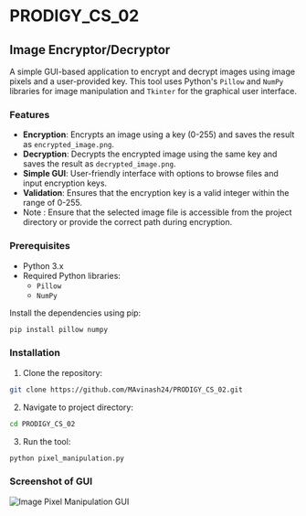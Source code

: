 # PRODIGY_CS_02

## Image Encryptor/Decryptor

A simple GUI-based application to encrypt and decrypt images using  image pixels and a user-provided key. This tool uses Python's `Pillow` and `NumPy` libraries for image manipulation and `Tkinter` for the graphical user interface.

### Features

- **Encryption**: Encrypts an image using a key (0-255) and saves the result as `encrypted_image.png`.
- **Decryption**: Decrypts the encrypted image using the same key and saves the result as `decrypted_image.png`.
- **Simple GUI**: User-friendly interface with options to browse files and input encryption keys.
- **Validation**: Ensures that the encryption key is a valid integer within the range of 0-255.
- Note : Ensure that the selected image file is accessible from the project directory or provide the correct path during encryption.

### Prerequisites

- Python 3.x
- Required Python libraries:
  - `Pillow`
  - `NumPy`

Install the dependencies using pip:

```bash
pip install pillow numpy
```

### Installation

1. Clone the repository:
```bash
git clone https://github.com/MAvinash24/PRODIGY_CS_02.git
```

2. Navigate to project directory:
```bash
cd PRODIGY_CS_02
```

3. Run the tool:
```bash
python pixel_manipulation.py
```

### Screenshot of GUI
![Image Pixel Manipulation GUI](https://github.com/user-attachments/assets/8eae7e7f-81b9-4349-a851-18b4b64c0f53)
